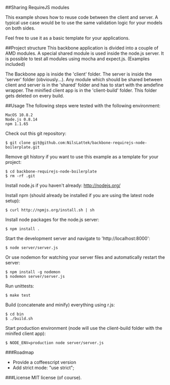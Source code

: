 ##Sharing RequireJS modules

This example shows how to reuse code between the client and server. A typical use case would be to use the same validation logic for your models on both sides.

Feel free to use it as a basic template for your applications.

##Project structure
This backbone application is divided into a couple of AMD modules. A special shared module is used inside the node.js server.
It is possible to test all modules using mocha and expect.js. (Examples included)

The Backbone app is inside the 'client' folder.
The server is inside the 'server' folder (obviously...).
Any module which should be shared between client and server is in the 'shared' folder and has to start with the amdefine wrapper.
The minified client app is in the 'client-build' folder. This folder gets deleted on every build.

##Usage
The following steps were tested with the following environment:

    MacOS 10.8.2
    Node.js 0.8.14
    npm 1.1.65

Check out this git repository:

    $ git clone git@github.com:NilsLattek/backbone-requirejs-node-boilerplate.git

Remove git history if you want to use this example as a template for your project:

    $ cd backbone-requirejs-node-boilerplate
    $ rm -rf .git

Install node.js if you haven't already: http://nodejs.org/

Install npm (should already be installed if you are using the latest node setup):

    $ curl http://npmjs.org/install.sh | sh

Install node packages for the node.js server:

    $ npm install .

Start the development server and navigate to 'http://localhost:8000':

    $ node server/server.js

Or use nodemon for watching your server files and automatically restart the server:

    $ npm install -g nodemon
    $ nodemon server/server.js

Run unittests:

    $ make test

Build (concatenate and minify) everything using r.js:

    $ cd bin
    $ ./build.sh

Start production environment (node will use the client-build folder with the minifed client app):

    $ NODE_ENV=production node server/server.js



###Roadmap
- Provide a coffeescript version
- Add strict mode: "use strict";


###License
MIT license (of course).

